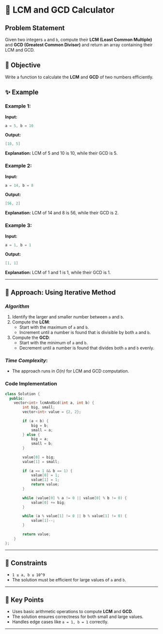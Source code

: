 # 🔄 LCM and GCD Calculator

## Problem Statement

Given two integers `a` and `b`, compute their **LCM (Least Common Multiple)** and **GCD (Greatest Common Divisor)** and return an array containing their LCM and GCD.

## 🎯 Objective

Write a function to calculate the **LCM** and **GCD** of two numbers efficiently.

## ✨ Example

### Example 1:

**Input:**

```cpp
a = 5, b = 10
```

**Output:**

```cpp
[10, 5]
```

**Explanation:** LCM of 5 and 10 is 10, while their GCD is 5.

### Example 2:

**Input:**

```cpp
a = 14, b = 8
```

**Output:**

```cpp
[56, 2]
```

**Explanation:** LCM of 14 and 8 is 56, while their GCD is 2.

### Example 3:

**Input:**

```cpp
a = 1, b = 1
```

**Output:**

```cpp
[1, 1]
```

**Explanation:** LCM of 1 and 1 is 1, while their GCD is 1.

---

## 🚀 Approach: Using Iterative Method

### *Algorithm*

1. Identify the larger and smaller number between `a` and `b`.
2. Compute the **LCM**:
   - Start with the maximum of `a` and `b`.
   - Increment until a number is found that is divisible by both `a` and `b`.
3. Compute the **GCD**:
   - Start with the minimum of `a` and `b`.
   - Decrement until a number is found that divides both `a` and `b` evenly.

### *Time Complexity*:
- The approach runs in *O(n)* for LCM and GCD computation.

### Code Implementation

```cpp
class Solution {
  public:
    vector<int> lcmAndGcd(int a, int b) {
        int big, small;
        vector<int> value = {2, 2};
        
        if (a < b) {
            big = b;
            small = a;
        } else {
            big = a;
            small = b;
        }
        
        value[0] = big;
        value[1] = small;
        
        if (a == 1 && b == 1) {
            value[0] = 1;
            value[1] = 1;
            return value;
        }
        
        while (value[0] % a != 0 || value[0] % b != 0) {
            value[0] += big;
        }
        
        while (a % value[1] != 0 || b % value[1] != 0) {
            value[1]--;
        }
        
        return value;
    }
};
```

---

## 🔧 Constraints

- `1 ≤ a, b ≤ 10^9`
- The solution must be efficient for large values of `a` and `b`.

---

## 🌟 Key Points

- Uses basic arithmetic operations to compute **LCM** and **GCD**.
- The solution ensures correctness for both small and large values.
- Handles edge cases like `a = 1, b = 1` correctly.

---

